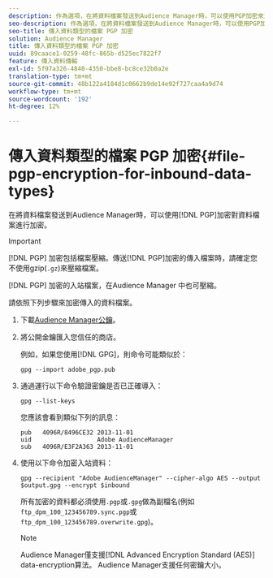 ```yaml
---
description: 作為選項，在將資料檔案發送到Audience Manager時，可以使用PGP加密來加密資料檔案。
seo-description: 作為選項，在將資料檔案發送到Audience Manager時，可以使用PGP加密來加密資料檔案。
seo-title: 傳入資料類型的檔案 PGP 加密
solution: Audience Manager
title: 傳入資料類型的檔案 PGP 加密
uuid: 89caace1-0259-48fc-865b-d525ec7822f7
feature: 傳入資料傳輸
exl-id: 5f97a326-4840-4350-bbe8-bc8ce32b0a2e
translation-type: tm+mt
source-git-commit: 48b122a4184d1c0662b9de14e92f727caa4a9d74
workflow-type: tm+mt
source-wordcount: '192'
ht-degree: 12%

---
```


# 傳入資料類型的檔案 PGP 加密{#file-pgp-encryption-for-inbound-data-types}

在將資料檔案發送到Audience Manager時，可以使用[!DNL PGP]加密對資料檔案進行加密。

<!-- c_encryption.xml -->

>[!IMPORTANT]
>
>[!DNL PGP] 加密包括檔案壓縮。傳送[!DNL PGP]加密的傳入檔案時，請確定您不使用gzip(`.gz`)來壓縮[](../../../integration/sending-audience-data/batch-data-transfer-explained/inbound-file-compression.md)檔案。
>
>[!DNL PGP] 加密的入站檔案，在Audience Manager [](../../../integration/sending-audience-data/batch-data-transfer-explained/inbound-file-compression.md) 中也可壓縮。

請依照下列步驟來加密傳入的資料檔案。

1. 下載[Audience Manager公鑰](./assets/adobe_pgp.pub)。
2. 將公開金鑰匯入您信任的商店。

   例如，如果您使用[!DNL GPG]，則命令可能類似於：

   `gpg --import adobe_pgp.pub`

3. 通過運行以下命令驗證密鑰是否已正確導入：

   `gpg --list-keys`

   您應該會看到類似下列的訊息：

   ```
   pub   4096R/8496CE32 2013-11-01
   uid                  Adobe AudienceManager
   sub   4096R/E3F2A363 2013-11-01
   ```

4. 使用以下命令加密入站資料：

   `gpg --recipient "Adobe AudienceManager" --cipher-algo AES --output $output.gpg --encrypt $inbound`

   所有加密的資料都必須使用`.pgp`或`.gpg`做為副檔名(例如`ftp_dpm_100_123456789.sync.pgp`或`ftp_dpm_100_123456789.overwrite.gpg`)。

   >[!NOTE]
   >
   >Audience Manager僅支援[!DNL Advanced Encryption Standard (AES)] data-encryption算法。 Audience Manager支援任何密鑰大小。
